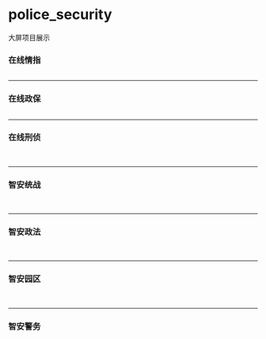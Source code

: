 # police_security

大屏项目展示

### 在线情指

<img src="./images/police/qingzhi1.jpeg" alt="">
<hr/>

### 在线政保
<img src="./images/police/zhenbao.jpeg" alt="">
<hr/>

### 在线刑侦

<img src="./images/police/xinzhen1.jpeg" alt="">
<img src="./images/police/xinzhen2.jpeg" alt="">
<img src="./images/police/xinzhen3.jpeg" alt="">
<hr/>

### 智安统战

<img src="./images/security/tongzhan1.jpeg" alt="">
<img src="./images/security/tongzhan2.jpeg" alt="">
<img src="./images/security/tongzhan3.jpeg" alt="">
<hr/>

### 智安政法

<img src="./images/security/zhengfa1.jpeg" alt="">
<img src="./images/security/zhengfa2.jpeg" alt="">
<img src="./images/security/zhengfa3.jpeg" alt="">
<hr/>

### 智安园区

<img src="./images/security/yuanqu1.jpeg" alt="">
<img src="./images/security/yuanqu2.jpeg" alt="">
<hr/>

### 智安警务

<img src="./images/security/jingwu1.jpeg" alt="">
<img src="./images/security/jingwu2.jpeg" alt="">
<img src="./images/security/jingwu3.jpeg" alt="">
